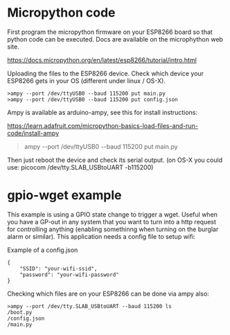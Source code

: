 # Micropython code
First program the micropython firmware on your ESP8266 board so that python code can be executed. Docs are available on the microphython web site.

https://docs.micropython.org/en/latest/esp8266/tutorial/intro.html

Uploading the files to the ESP8266 device. Check which device your ESP8266 gets in your OS (different under linux / OS-X).

    >ampy --port /dev/ttyUSB0 --baud 115200 put main.py
    >ampy --port /dev/ttyUSB0 --baud 115200 put config.json

Ampy is available as arduino-ampy, see this for install instructions:

https://learn.adafruit.com/micropython-basics-load-files-and-run-code/install-ampy

>ampy --port /dev/ttyUSB0 --baud 115200 put main.py

Then just reboot the device and check its serial output. 
(on OS-X you could use: picocom /dev/tty.SLAB_USBtoUART -b115200)

# gpio-wget example
This example is using a GPIO state change to trigger a wget. Useful when you have a GP-out in any system that you want to turn into a http request for controlling anything (enabling somethinng when turning on the burglar alarm or similar). This application needs a config file to setup wifi: 

Example of a config.json

    {
        "SSID": "your-wifi-ssid",
        "password": "your-wifi-password"
    }


Checking which files are on your ESP8266 can be done via ampy also:

    >ampy --port /dev/tty.SLAB_USBtoUART --baud 115200 ls
    /boot.py
    /config.json
    /main.py




